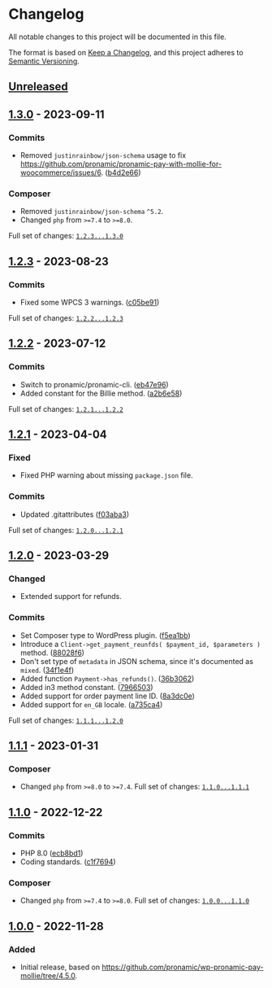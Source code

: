 # Changelog

All notable changes to this project will be documented in this file.

The format is based on [Keep a Changelog](https://keepachangelog.com/en/1.0.0/),
and this project adheres to [Semantic Versioning](https://semver.org/spec/v2.0.0.html).

## [Unreleased]

## [1.3.0] - 2023-09-11

### Commits

- Removed `justinrainbow/json-schema` usage to fix https://github.com/pronamic/pronamic-pay-with-mollie-for-woocommerce/issues/6. ([b4d2e66](https://github.com/pronamic/wp-mollie/commit/b4d2e665cdabb136d91789b8cf67e62b37f59f69))

### Composer

- Removed `justinrainbow/json-schema` `^5.2`.
- Changed `php` from `>=7.4` to `>=8.0`.

Full set of changes: [`1.2.3...1.3.0`][1.3.0]

[1.3.0]: https://github.com/pronamic/wp-mollie/compare/v1.2.3...v1.3.0

## [1.2.3] - 2023-08-23

### Commits

- Fixed some WPCS 3 warnings. ([c05be91](https://github.com/pronamic/wp-mollie/commit/c05be91d7d636c2877a648904b0c2437f11f8cfa))

Full set of changes: [`1.2.2...1.2.3`][1.2.3]

[1.2.3]: https://github.com/pronamic/wp-mollie/compare/v1.2.2...v1.2.3

## [1.2.2] - 2023-07-12

### Commits

- Switch to pronamic/pronamic-cli. ([eb47e96](https://github.com/pronamic/wp-mollie/commit/eb47e9636ec18d6809bbdc8f3e8ff427f521c07a))
- Added constant for the Billie method. ([a2b6e58](https://github.com/pronamic/wp-mollie/commit/a2b6e5846b6aaf19db661959c58860e9b804ec1b))

Full set of changes: [`1.2.1...1.2.2`][1.2.2]

[1.2.2]: https://github.com/pronamic/wp-mollie/compare/v1.2.1...v1.2.2

## [1.2.1] - 2023-04-04

### Fixed

- Fixed PHP warning about missing `package.json` file.

### Commits

- Updated .gitattributes ([f03aba3](https://github.com/pronamic/wp-mollie/commit/f03aba3a6221be094d864fce9c6f9f8914dec2c0))

Full set of changes: [`1.2.0...1.2.1`][1.2.1]

[1.2.1]: https://github.com/pronamic/wp-mollie/compare/v1.2.0...v1.2.1

## [1.2.0] - 2023-03-29
### Changed

- Extended support for refunds.

### Commits

- Set Composer type to WordPress plugin. ([f5ea1bb](https://github.com/pronamic/wp-mollie/commit/f5ea1bbf107755cb1108a9c80d0db7d4d3975349))
- Introduce a `Client->get_payment_reunfds( $payment_id, $parameters )` method. ([88028f6](https://github.com/pronamic/wp-mollie/commit/88028f6090eeb7bf3517a1d7ac52a0048051ce87))
- Don't set type of `metadata` in JSON schema, since it's documented as `mixed`. ([34f1e4f](https://github.com/pronamic/wp-mollie/commit/34f1e4f0d2136f256a0914100ed349753f546c21))
- Added function `Payment->has_refunds()`. ([36b3062](https://github.com/pronamic/wp-mollie/commit/36b3062316c92883d825c629a23afb8e14f6e768))
- Added in3 method constant. ([7966503](https://github.com/pronamic/wp-mollie/commit/796650392facd072663b3cb51ca79dbb7212ebfc))
- Added support for order payment line ID. ([8a3dc0e](https://github.com/pronamic/wp-mollie/commit/8a3dc0e1ab305a799005640d6c5680051b503bb4))
- Added support for `en_GB` locale. ([a735ca4](https://github.com/pronamic/wp-mollie/commit/a735ca471a77834352976284ee8af0f7e6dc1866))

Full set of changes: [`1.1.1...1.2.0`][1.2.0]

[1.2.0]: https://github.com/pronamic/wp-mollie/compare/v1.1.1...v1.2.0

## [1.1.1] - 2023-01-31
### Composer

- Changed `php` from `>=8.0` to `>=7.4`.
Full set of changes: [`1.1.0...1.1.1`][1.1.1]

[1.1.1]: https://github.com/pronamic/wp-mollie/compare/v1.1.0...v1.1.1

## [1.1.0] - 2022-12-22

### Commits

- PHP 8.0 ([ecb8bd1](https://github.com/pronamic/wp-mollie/commit/ecb8bd1e3ae1b04bc848dd741c3547d0192eb57b))
- Coding standards. ([c1f7694](https://github.com/pronamic/wp-mollie/commit/c1f76943b0c46256b12164a8940b872a2ddf8348))

### Composer

- Changed `php` from `>=7.4` to `>=8.0`.
Full set of changes: [`1.0.0...1.1.0`][1.1.0]

[1.1.0]: https://github.com/pronamic/wp-mollie/compare/v1.0.0...v1.1.0

## [1.0.0] - 2022-11-28

### Added

- Initial release, based on https://github.com/pronamic/wp-pronamic-pay-mollie/tree/4.5.0.

[unreleased]: https://github.com/pronamic/wp-mollie/compare/v1.1.0...HEAD
[1.0.0]: https://github.com/pronamic/wp-mollie/releases/tag/v0.0.1
